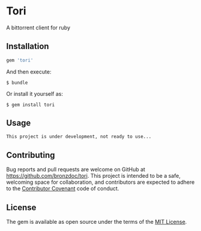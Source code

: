 # Tori
A  bittorrent client for ruby

## Installation

```ruby
gem 'tori'
```

And then execute:

    $ bundle

Or install it yourself as:

    $ gem install tori

## Usage
    This project is under development, not ready to use...



## Contributing

Bug reports and pull requests are welcome on GitHub at https://github.com/bronzdoc/tori. This project is intended to be a safe, welcoming space for collaboration, and contributors are expected to adhere to the [Contributor Covenant](contributor-covenant.org) code of conduct.


## License

The gem is available as open source under the terms of the [MIT License](http://opensource.org/licenses/MIT).
